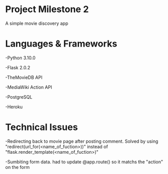 # Project Milestone 2

A simple movie discovery app


# Languages & Frameworks

-Python 3.10.0

-Flask 2.0.2

-TheMovieDB API

-MediaWiki Action API

-PostgreSQL

-Heroku


# Technical Issues

-Redirecting back to movie page after posting comment. Solved by using "redirect(url_for(<name_of_fuction>))" instead of "flask.render_template(<name_of_fuction>)"

-Sumbiting form data. had to update @app.route() so it matchs the "action" on the form

